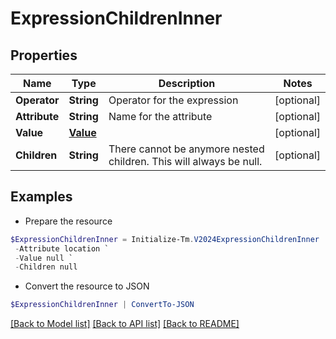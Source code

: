 # ExpressionChildrenInner
## Properties

Name | Type | Description | Notes
------------ | ------------- | ------------- | -------------
**Operator** | **String** | Operator for the expression | [optional] 
**Attribute** | **String** | Name for the attribute | [optional] 
**Value** | [**Value**](Value.md) |  | [optional] 
**Children** | **String** | There cannot be anymore nested children. This will always be null. | [optional] 

## Examples

- Prepare the resource
```powershell
$ExpressionChildrenInner = Initialize-Tm.V2024ExpressionChildrenInner  -Operator EQUALS `
 -Attribute location `
 -Value null `
 -Children null
```

- Convert the resource to JSON
```powershell
$ExpressionChildrenInner | ConvertTo-JSON
```

[[Back to Model list]](../README.md#documentation-for-models) [[Back to API list]](../README.md#documentation-for-api-endpoints) [[Back to README]](../README.md)

